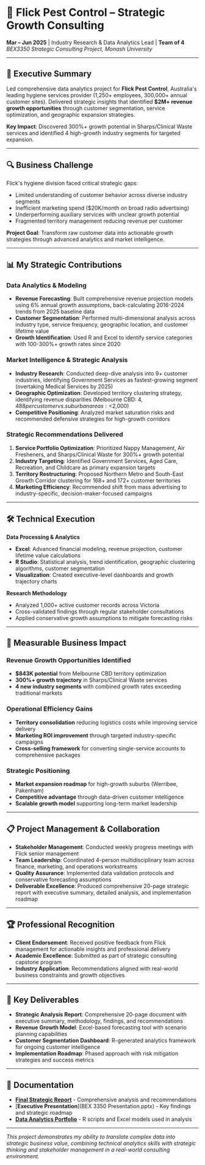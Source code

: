 # 🧼 **Flick Pest Control – Strategic Growth Consulting**
**Mar – Jun 2025** | Industry Research & Data Analytics Lead | **Team of 4**  
*BEX3350 Strategic Consulting Project, Monash University*

---

## 🎯 **Executive Summary**

Led comprehensive data analytics project for **Flick Pest Control**, Australia's leading hygiene services provider (1,250+ employees, 300,000+ annual customer sites). Delivered strategic insights that identified **$2M+ revenue growth opportunities** through customer segmentation, service optimization, and geographic expansion strategies.

**Key Impact**: Discovered 300%+ growth potential in Sharps/Clinical Waste services and identified 4 high-growth industry segments for targeted expansion.

---

## 🔍 **Business Challenge**

Flick's hygiene division faced critical strategic gaps:
- Limited understanding of customer behavior across diverse industry segments  
- Inefficient marketing spend ($20K/month on broad radio advertising)  
- Underperforming auxiliary services with unclear growth potential  
- Fragmented territory management reducing revenue per customer  

**Project Goal**: Transform raw customer data into actionable growth strategies through advanced analytics and market intelligence.

---

## 📊 **My Strategic Contributions**

### **Data Analytics & Modeling**
- **Revenue Forecasting**: Built comprehensive revenue projection models using 6% annual growth assumptions, back-calculating 2016-2024 trends from 2025 baseline data  
- **Customer Segmentation**: Performed multi-dimensional analysis across industry type, service frequency, geographic location, and customer lifetime value  
- **Growth Identification**: Used R and Excel to identify service categories with 100-300%+ growth rates since 2020  

### **Market Intelligence & Strategic Analysis**
- **Industry Research**: Conducted deep-dive analysis into 9+ customer industries, identifying Government Services as fastest-growing segment (overtaking Medical Services by 2025)  
- **Geographic Optimization**: Developed territory clustering strategy, identifying revenue disparities (Melbourne CBD: $4,488 per customer vs. suburban areas: <$2,000)  
- **Competitive Positioning**: Analyzed market saturation risks and recommended defensive strategies for high-growth corridors  

### **Strategic Recommendations Delivered**
1. **Service Portfolio Optimization**: Prioritized Nappy Management, Air Fresheners, and Sharps/Clinical Waste for 300%+ growth potential  
2. **Industry Targeting**: Identified Government Services, Aged Care, Recreation, and Childcare as primary expansion targets  
3. **Territory Restructuring**: Proposed Northern Metro and South-East Growth Corridor clustering for 168+ and 172+ customer territories  
4. **Marketing Efficiency**: Recommended shift from mass advertising to industry-specific, decision-maker-focused campaigns  

---

## 🛠️ **Technical Execution**

**Data Processing & Analytics**  
- **Excel**: Advanced financial modeling, revenue projection, customer lifetime value calculations  
- **R Studio**: Statistical analysis, trend identification, geographic clustering algorithms, customer segmentation  
- **Visualization**: Created executive-level dashboards and growth trajectory charts  

**Research Methodology**  
- Analyzed 1,000+ active customer records across Victoria  
- Cross-validated findings through regular stakeholder consultations  
- Applied conservative growth assumptions to mitigate forecasting risks  

---

## 🚀 **Measurable Business Impact**

### **Revenue Growth Opportunities Identified**
- **$843K potential** from Melbourne CBD territory optimization  
- **300%+ growth trajectory** in Sharps/Clinical Waste services  
- **4 new industry segments** with combined growth rates exceeding traditional markets  

### **Operational Efficiency Gains**
- **Territory consolidation** reducing logistics costs while improving service delivery  
- **Marketing ROI improvement** through targeted industry-specific campaigns  
- **Cross-selling framework** for converting single-service accounts to comprehensive packages  

### **Strategic Positioning**
- **Market expansion roadmap** for high-growth suburbs (Werribee, Pakenham)  
- **Competitive advantage** through data-driven customer intelligence  
- **Scalable growth model** supporting long-term market leadership  

---

## 📋 **Project Management & Collaboration**

- **Stakeholder Management**: Conducted weekly progress meetings with Flick senior management  
- **Team Leadership**: Coordinated 4-person multidisciplinary team across finance, marketing, and operations workstreams  
- **Quality Assurance**: Implemented data validation protocols and conservative forecasting assumptions  
- **Deliverable Excellence**: Produced comprehensive 20-page strategic report with executive summary, detailed analysis, and implementation roadmap  

---

## 🏆 **Professional Recognition**

- **Client Endorsement**: Received positive feedback from Flick management for actionable insights and professional delivery  
- **Academic Excellence**: Submitted as part of strategic consulting capstone program  
- **Industry Application**: Recommendations aligned with real-world business constraints and growth objectives  

---

## 📁 **Key Deliverables**

- **Strategic Analysis Report**: Comprehensive 20-page document with executive summary, methodology, findings, and recommendations  
- **Revenue Growth Model**: Excel-based forecasting tool with scenario planning capabilities  
- **Customer Segmentation Dashboard**: R-generated analytics framework for ongoing customer intelligence  
- **Implementation Roadmap**: Phased approach with risk mitigation strategies and success metrics  

---

## 🔗 **Documentation**

- [**Final Strategic Report**](link-to-report) - Comprehensive analysis and recommendations  
- [**Executive Presentation**](BEX 3350 Presentation.pptx) - Key findings and strategic roadmap  
- [**Data Analytics Portfolio**](link-to-code) - R scripts and Excel models used in analysis  

---

*This project demonstrates my ability to translate complex data into strategic business value, combining technical analytics skills with strategic thinking and stakeholder management in a real-world consulting environment.*
